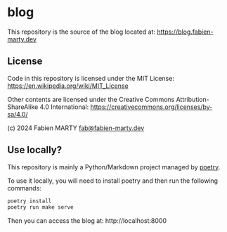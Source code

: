 # blog

This repository is the source of the blog located at: https://blog.fabien-marty.dev

## License

Code in this repository is licensed under the MIT License:
https://en.wikipedia.org/wiki/MIT_License

Other contents are licensed under the Creative Commons Attribution-ShareAlike 4.0 International:
https://creativecommons.org/licenses/by-sa/4.0/

(c) 2024 Fabien MARTY <fab@fabien-marty.dev>

## Use locally?

This repository is mainly a Python/Markdown project managed by [poetry](https://python-poetry.org/).

To use it locally, you will need to install poetry and then run the following commands:

```bash
poetry install
poetry run make serve
```

Then you can access the blog at: http://localhost:8000
